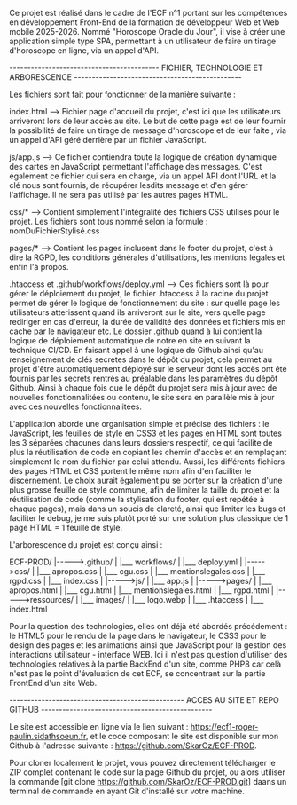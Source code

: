 Ce projet est réalisé dans le cadre de l'ECF n°1 portant sur les compétences en développement Front-End de la formation
de développeur Web et Web mobile 2025-2026. Nommé "Horoscope Oracle du Jour", il vise à créer une application simple type SPA, permettant à un utilisateur de faire un tirage d'horoscope en ligne, via un appel d'API.


------------------------------------------ FICHIER, TECHNOLOGIE ET ARBORESCENCE -----------------------------------------------

Les fichiers sont fait pour fonctionner de la manière suivante :

index.html --> Fichier page d'accueil du projet, c'est ici que les utilisateurs arriveront lors de leur accès au site. Le but
de cette page est de leur fournir la possibilité de faire un tirage de message d'horoscope et de leur faite , via un appel d'API géré derrière par un fichier JavaScript.

js/app.js --> Ce fichier contiendra toute la logique de création dynamique des cartes en JavaScript permettant l'affichage des messages.
C'est également ce fichier qui sera en charge, via un appel API dont l'URL et la clé nous sont fournis, de récupérer lesdits 
message et d'en gérer l'affichage. Il ne sera pas utilisé par les autres pages HTML.

css/* --> Contient simplement l'intégralité des fichiers CSS utilisés pour le projet. Les fichiers sont tous nommé selon 
la formule : nomDuFichierStylisé.css

pages/* --> Contient les pages inclusent dans le footer du projet, c'est à dire la RGPD, les conditions générales d'utilisations,
les mentions légales et enfin l'à propos. 

.htaccess et .github/workflows/deploy.yml --> Ces fichiers sont là pour gérer le déploiement du projet, le fichier .htaccess à la racine
du projet permet de gérer le logique de fonctionnement du site : sur quelle page les utilisateurs atterissent quand ils arriveront
sur le site, vers quelle page rediriger en cas d'erreur, la durée de validité des données et fichiers mis en cache par le navigateur etc.
Le dossier .github quand à lui contient la logique de déploiement automatique de notre en site en suivant la technique CI/CD. En
faisant appel à une logique de Github ainsi qu'au renseignement de clés secretes dans le dépôt du projet, cela permet au projet
d'être automatiquement déployé sur le serveur dont les accès ont été fournis par les secrets rentrés au préalable dans les paramètres
du dépôt Github. Ainsi à chaque fois que le dépôt du projet sera mis à jour avec de nouvelles fonctionnalitées ou contenu, le site
sera en parallèle mis à jour avec ces nouvelles fonctionnalitées.

L'application aborde une organisation simple et précise des fichiers : le JavaScript, les feuilles de style en CSS3 et les pages
en HTML sont toutes les 3 séparées chacunes dans leurs dossiers respectif, ce qui facilite de plus la réutilisation de code 
en copiant les chemin d'accès et en remplaçant simplement le nom du fichier par celui attendu. Aussi, les différents fichiers des pages HTML
et CSS portent le même nom afin d'en faciliter le discernement. Le choix aurait également pu se porter sur la création d'une plus grosse feuille
de style commune, afin de limiter la taille du projet et la réutilisation de code (comme la stylisation du footer, qui est repétée à chaque pages),
mais dans un soucis de clareté, ainsi que limiter les bugs et faciliter le debug, je me suis plutôt porté sur une solution plus classique de 
1 page HTML = 1 feuille de style. 

L'arborescence du projet est conçu ainsi :

ECF-PROD/
|----->.github/
|       |___ workflows/
|           |___ deploy.yml
|
|----->css/
|      |___ apropos.css
|      |___ cgu.css
|      |___ mentionslegales.css
|      |___ rgpd.css
|      |___ index.css
|
|----->js/
|      |___ app.js
|
|----->pages/
|      |___ apropos.html
|      |___ cgu.html
|      |___ mentionslegales.html
|      |___ rgpd.html
|
|----->ressources/
|       |___ images/
|           |___ logo.webp
|
|___ .htaccess
|
|___ index.html

Pour la question des technologies, elles ont déjà été abordés précédement : le HTML5 pour le rendu de la page dans le navigateur,
le CSS3 pour le design des pages et les animations ainsi que JavaScript pour la gestion des interactions utilisateur - interface WEB. Ici il n'est
pas question d'utiliser des technologies relatives à la partie BackEnd d'un site, comme PHP8 car celà n'est pas le point d'évaluation
de cet ECF, se concentrant sur la partie FrontEnd d'un site Web.

------------------------------------------------- ACCES AU SITE ET REPO GITHUB ------------------------------------------------

Le site est accessible en ligne via le lien suivant : https://ecf1-roger-paulin.sidathsoeun.fr, et le code composant le site est disponible sur mon Github à l'adresse suivante : https://github.com/SkarOz/ECF-PROD.

Pour cloner localement le projet, vous pouvez directement télécharger le ZIP complet contenant le code sur la page Github du projet, ou alors utiliser la commande [git clone https://github.com/SkarOz/ECF-PROD.git] daans un terminal de commande en ayant Git d'installé sur votre machine.